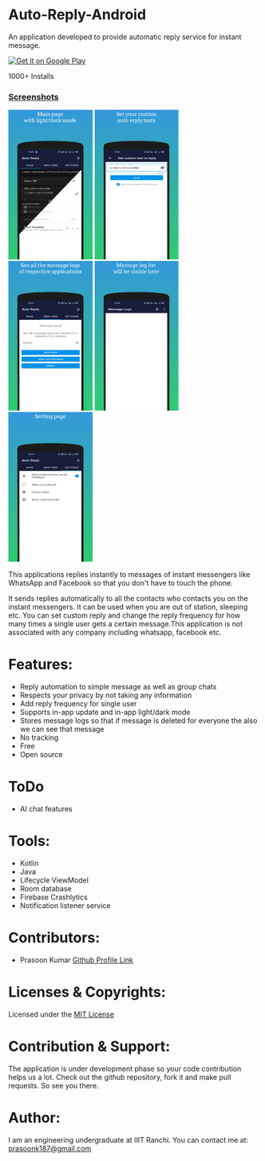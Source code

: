 # Auto-Reply-Android

An application developed to provide automatic reply service for instant message.

<a href='https://play.google.com/store/apps/details?id=com.matrix.autoreply&pcampaignid=pcampaignidMKT-Other-global-all-co-prtnr-py-PartBadge-Mar2515-1'><img alt='Get it on Google Play' src='https://play.google.com/intl/en_us/badges/static/images/badges/en_badge_web_generic.png' height="60" /></a>

1000+ Installs

[scr-page-link]: ./screenshots/screenshots/

### [Screenshots](./screenshots/screenshots/)

[<img src="/screenshots/screenshots/screenshot_1.png" height=300 alt="Scr 1">][scr-page-link]    [<img src="/screenshots/screenshots/screenshot_2.png" height=300 alt="scr 2">][scr-page-link]    [<img src="/screenshots/screenshots/screenshot_3.png" height=300 alt="Scr 3">][scr-page-link]    [<img src="/screenshots/screenshots/screenshot_4.png" height=300 alt="Scr 4">][scr-page-link]    [<img src="/screenshots/screenshots/screenshot_5.png" height=300 alt="Scr 5">][scr-page-link]  

This applications replies instantly to messages of instant messengers like WhatsApp and Facebook so that you don't have to touch the phone.<br>

It sends replies automatically to all the contacts who contacts you on the instant messengers. It can be used when you are out of station, sleeping etc. You can set custom reply and change the reply frequency for how many times a single user gets a certain message.This application is not associated with any company including whatsapp, facebook etc.<br>

# Features: <br>
<ul>
<li>Reply automation to simple message as well as group chats</li>
<li>Respects your privacy by not taking any information</li>
<li>Add reply frequency for single user</li>
<li>Supports in-app update and in-app light/dark mode  
<li>Stores message logs so that if message is deleted for everyone the also we can see that message</li>
<li>No tracking</li>
<li>Free</li>
<li>Open source</li>
</ul>

# ToDo
<ul>
<li> AI chat features</li>
</ul>

# Tools: <br>
<ul>
  <li>Kotlin</li>
  <li>Java</li>
  <li>Lifecycle ViewModel</li>
  <li>Room database</li>  
  <li>Firebase Crashlytics</li>
  <li>Notification listener service</li>
</ul>

# Contributors:
<ul>
  <li>Prasoon Kumar <a href="https://www.github.com/it5prasoon">Github Profile Link<a/></li>
</ul>

# Licenses & Copyrights:
Licensed under the [MIT License](LICENSE)

# Contribution & Support:
The application is under development phase so your code contribution helps us a lot. Check out the github repository, fork it and make pull requests. So see you there.<br>

# Author:
I am an engineering undergraduate at IIIT Ranchi.
You can contact me at: prasoonk187@gmail.com<br>
  
